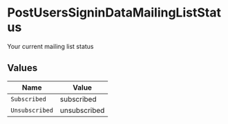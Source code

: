 # PostUsersSigninDataMailingListStatus

Your current mailing list status


## Values

| Name           | Value          |
| -------------- | -------------- |
| `Subscribed`   | subscribed     |
| `Unsubscribed` | unsubscribed   |